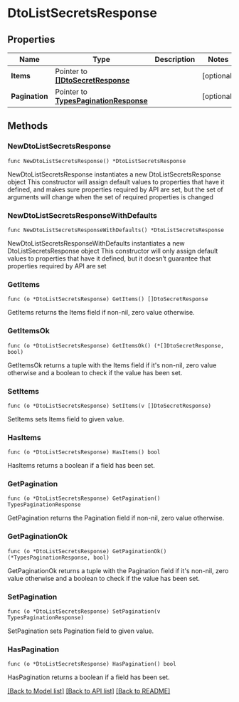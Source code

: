 # DtoListSecretsResponse

## Properties

Name | Type | Description | Notes
------------ | ------------- | ------------- | -------------
**Items** | Pointer to [**[]DtoSecretResponse**](DtoSecretResponse.md) |  | [optional] 
**Pagination** | Pointer to [**TypesPaginationResponse**](TypesPaginationResponse.md) |  | [optional] 

## Methods

### NewDtoListSecretsResponse

`func NewDtoListSecretsResponse() *DtoListSecretsResponse`

NewDtoListSecretsResponse instantiates a new DtoListSecretsResponse object
This constructor will assign default values to properties that have it defined,
and makes sure properties required by API are set, but the set of arguments
will change when the set of required properties is changed

### NewDtoListSecretsResponseWithDefaults

`func NewDtoListSecretsResponseWithDefaults() *DtoListSecretsResponse`

NewDtoListSecretsResponseWithDefaults instantiates a new DtoListSecretsResponse object
This constructor will only assign default values to properties that have it defined,
but it doesn't guarantee that properties required by API are set

### GetItems

`func (o *DtoListSecretsResponse) GetItems() []DtoSecretResponse`

GetItems returns the Items field if non-nil, zero value otherwise.

### GetItemsOk

`func (o *DtoListSecretsResponse) GetItemsOk() (*[]DtoSecretResponse, bool)`

GetItemsOk returns a tuple with the Items field if it's non-nil, zero value otherwise
and a boolean to check if the value has been set.

### SetItems

`func (o *DtoListSecretsResponse) SetItems(v []DtoSecretResponse)`

SetItems sets Items field to given value.

### HasItems

`func (o *DtoListSecretsResponse) HasItems() bool`

HasItems returns a boolean if a field has been set.

### GetPagination

`func (o *DtoListSecretsResponse) GetPagination() TypesPaginationResponse`

GetPagination returns the Pagination field if non-nil, zero value otherwise.

### GetPaginationOk

`func (o *DtoListSecretsResponse) GetPaginationOk() (*TypesPaginationResponse, bool)`

GetPaginationOk returns a tuple with the Pagination field if it's non-nil, zero value otherwise
and a boolean to check if the value has been set.

### SetPagination

`func (o *DtoListSecretsResponse) SetPagination(v TypesPaginationResponse)`

SetPagination sets Pagination field to given value.

### HasPagination

`func (o *DtoListSecretsResponse) HasPagination() bool`

HasPagination returns a boolean if a field has been set.


[[Back to Model list]](../README.md#documentation-for-models) [[Back to API list]](../README.md#documentation-for-api-endpoints) [[Back to README]](../README.md)


